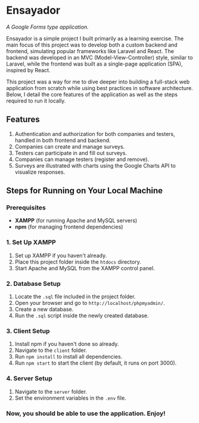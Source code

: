 # Ensayador
*A Google Forms type application.*

Ensayador is a simple project I built primarily as a learning exercise. The main focus of this project was to develop both a custom backend and frontend, simulating popular frameworks like Laravel and React. The backend was developed in an MVC (Model-View-Controller) style, similar to Laravel, while the frontend was built as a single-page application (SPA), inspired by React.

This project was a way for me to dive deeper into building a full-stack web application from scratch while using best practices in software architecture. Below, I detail the core features of the application as well as the steps required to run it locally.

## __Features__
1. Authentication and authorization for both companies and testers, handled in both frontend and backend.
2. Companies can create and manage surveys.
3. Testers can participate in and fill out surveys.
4. Companies can manage testers (register and remove).
5. Surveys are illustrated with charts using the Google Charts API to visualize responses.

## __Steps for Running on Your Local Machine__

### Prerequisites
- **XAMPP** (for running Apache and MySQL servers)
- **npm** (for managing frontend dependencies)

### 1. Set Up XAMPP
1. Set up XAMPP if you haven't already.
2. Place this project folder inside the `htdocs` directory.
3. Start Apache and MySQL from the XAMPP control panel.

### 2. Database Setup
1. Locate the `.sql` file included in the project folder.
2. Open your browser and go to `http://localhost/phpmyadmin/`.
3. Create a new database.
4. Run the `.sql` script inside the newly created database.

### 3. Client Setup
1. Install npm if you haven't done so already.
2. Navigate to the `client` folder.
3. Run `npm install` to install all dependencies.
4. Run `npm start` to start the client (by default, it runs on port 3000).

### 4. Server Setup
1. Navigate to the `server` folder.
2. Set the environment variables in the `.env` file.

### __Now, you should be able to use the application. Enjoy!__
